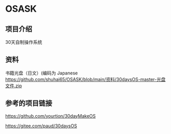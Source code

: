 # OSASK

## 项目介绍

30天自制操作系统

## 资料

书籍光盘（日文）(编码为 Japanese
 https://github.com/shuhai65/OSASK/blob/main/资料/30daysOS-master-光盘文件.zip 

## 参考的项目链接

https://github.com/yourtion/30dayMakeOS

https://gitee.com/paud/30daysOS


